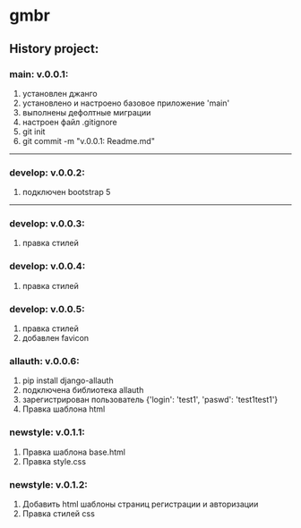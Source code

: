# gmbr


## History project:

### main: v.0.0.1:

1. установлен джанго
2. установлено и настроено базовое приложение 'main'
3. выполнены дефолтные миграции
4. настроен файл .gitignore
5. git init
6. git commit -m "v.0.0.1: Readme.md"

***

### develop: v.0.0.2:

1. подключен bootstrap 5

***

### develop: v.0.0.3:

1. правка стилей

### develop: v.0.0.4:

1. правка стилей

### develop: v.0.0.5:

1. правка стилей
2. добавлен favicon

### allauth: v.0.0.6:

1. pip install django-allauth
2. подключена библиотека allauth
3. зарегистрирован пользователь {'login': 'test1', 'paswd': 'test1test1'}
4. Правка шаблона html

### newstyle: v.0.1.1:

1. Правка шаблона base.html
1. Правка style.css

### newstyle: v.0.1.2:

1. Добавить html шаблоны страниц регистрации и авторизации
2. Правка стилей css
